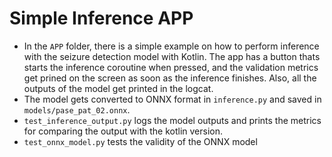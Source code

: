 # Simple Inference APP
 
- In the `APP` folder, there is a simple example on how to perform inference with the seizure detection model with Kotlin. The app has a button thats starts the inference coroutine when pressed, and the validation  metrics get prined on the screen as soon as the inference finishes. Also, all the outputs of the model get printed in the logcat.
- The model gets converted to ONNX format in `inference.py` and saved in `models/pase_pat_02.onnx`.
- `test_inference_output.py` logs the model outputs and prints the metrics for comparing the output with the kotlin version.
- `test_onnx_model.py` tests the validity of the ONNX model
